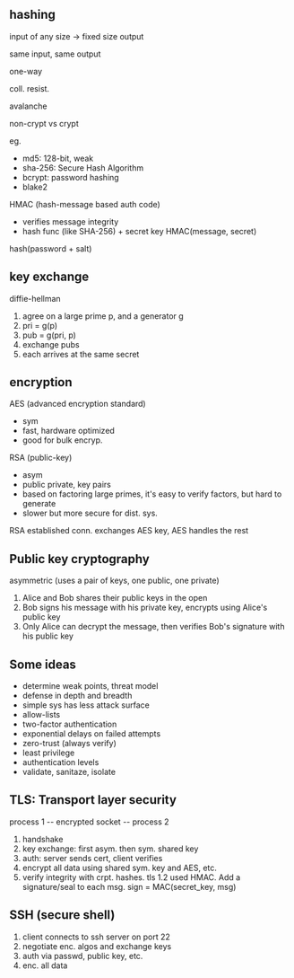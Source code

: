 
## hashing  

input of any size -> fixed size output 

same input, same output

one-way 

coll. resist. 

avalanche 

non-crypt vs crypt

eg. 
- md5: 128-bit, weak
- sha-256: Secure Hash Algorithm
- bcrypt: password hashing
- blake2


HMAC (hash-message based auth code)
- verifies message integrity 
- hash func (like SHA-256) + secret key  HMAC(message, secret)

hash(password + salt)


## key exchange 

diffie-hellman 
1. agree on a large prime p, and a generator g 
2. pri = g(p) 
3. pub = g(pri, p)
4. exchange pubs 
5. each arrives at the same secret 

## encryption 

AES (advanced encryption standard)
- sym 
- fast, hardware optimized
- good for bulk encryp. 

RSA (public-key) 
- asym 
- public private, key pairs 
- based on factoring large primes, it's easy to verify factors, but hard to generate
- slower but more secure for dist. sys. 


RSA established conn. exchanges AES key, AES handles the rest 


## Public key cryptography 

asymmetric (uses a pair of keys, one public, one private)

1. Alice and Bob shares their public keys in the open
2. Bob signs his message with his private key, encrypts using Alice's public key 
3. Only Alice can decrypt the message, then verifies Bob's signature with his public key 


## Some ideas
- determine weak points, threat model
- defense in depth and breadth
- simple sys has less attack surface
- allow-lists
- two-factor authentication
- exponential delays on failed attempts
- zero-trust (always verify)
- least privilege
- authentication levels
- validate, sanitaze, isolate





## TLS: Transport layer security

process 1 -- encrypted socket -- process 2

1. handshake 
2. key exchange: first asym. then sym. shared key 
3. auth: server sends cert, client verifies 
4. encrypt all data using shared sym. key and AES, etc. 
5. verify integrity with crpt. hashes. tls 1.2 used HMAC. Add a signature/seal to each msg. sign = MAC(secret_key, msg)

## SSH (secure shell)

1. client connects to ssh server on port 22
2. negotiate enc. algos and exchange keys
3. auth via passwd, public key, etc. 
4. enc. all data 